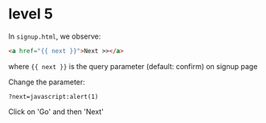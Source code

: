 # level 5

In `signup.html`, we observe:

```html
<a href="{{ next }}">Next >></a>
```

where `{{ next }}` is the query parameter (default: confirm) on signup page

Change the parameter:

```text
?next=javascript:alert(1)
```

Click on 'Go' and then 'Next'
